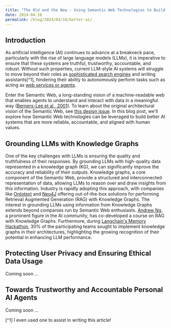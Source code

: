 ```yaml
---
title: "The Old and the New - Using Semantic Web Technologies to Build Better AI"
date: 2024-04-18
permalink: /blog/2024/04/18/better-ai/
---
```


<!-- **Introduction** -->

## Introduction

As artificial intelligence (AI) continues to advance at a breakneck pace, particularly with the rise of large language models (LLMs), it is imperative to ensure that these systems are truthful, trustworthy, accountable, and robust. Without such properties, current LLM-style AI systems will struggle to move beyond their roles as [sophisticated search engines](https://www.forbes.com/sites/rashishrivastava/2024/04/11/inside-the-buzzy-ai-startup-coming-for-googles-lunch/) and writing assistants[^1], hindering their ability to autonomously perform tasks such as acting as [web services or agents](https://link.springer.com/journal/10458).

Enter the Semantic Web, a long-standing vision of a machine-readable web that enables agents to understand and interact with data in a meaningful way ([Berners-Lee et al., 2001](https://www.scientificamerican.com/article/the-semantic-web/)). To learn about the original architectural vision of the Semantic Web, see [this design issue](https://www.w3.org/DesignIssues/Semantic.html). In this blog post, we'll explore how Semantic Web technologies can be leveraged to build better AI systems that are more reliable, accountable, and aligned with human values.


<!--    The Semantic Web provides a framework for representing data in a structured and interoperable format, allowing AI systems to reason over and draw insights from this information ([Feigenbaum et al., 2007](https://www.science.org/doi/10.1126/science.1200831)). In this blog post, we'll explore how Semantic Web technologies can be leveraged to build better AI systems that are more reliable, accountable, and aligned with human values. -->

<!-- As artificial intelligence (AI) continues to advance at a rapid pace, particularly with the rise of large language models (LLMs), it's essential to ensure that these systems are truthful, trustworthy, accountable, and robust. Without such properties, current LLM-style AI systems will struggle to move beyond their role as glorified Search Engines and Essay Writers [] and autonomously perform tasks such as acting as a Web Service or Agent []. -->

<!-- Enter the Semantic Web, a long-standing vision of a machine-readable web that enables AI agents to understand and interact with data in a meaningful way [1]. In this blog post, we'll explore how Semantic Web technologies can be leveraged to build better AI systems.
Enter the Semantic Web, a long-standing vision of a machine-readable web that enables AI agents to understand and interact with data in a meaningful way ([Berners-Lee et al., 2001](https://www.scientificamerican.com/article/the-semantic-web/)). The Semantic Web provides a framework for representing data in a structured and interoperable format, allowing AI systems to reason over and draw insights from this information ([Feigenbaum et al., 2007](https://www.science.org/doi/10.1126/science.1200831)). In this blog post, we'll explore how Semantic Web technologies can be leveraged to build better AI systems that are more reliable, accountable, and aligned with human values.

As artificial intelligence (AI) continues to advance at a rapid pace, particularly with the rise of large language models (LLMs), it's essential to ensure that these systems are truthful, trustworthy, accountable, and robust. Without such properties, current LLM-style AI systems will struggle to move beyond their role as glorified Search Engines and Essay Writers [] and autonomously perform tasks such as acting as a Web Service or Agent [].

Enter the Semantic Web, a long-standing vision of a machine-readable web that enables AI agents to understand and interact with data in a meaningful way [1]. In this blog post, we'll explore how Semantic Web technologies can be leveraged to build better AI systems. -->

## Grounding LLMs with Knowledge Graphs

One of the key challenges with LLMs is ensuring the quality and truthfulness of their responses. By grounding LLMs with high-quality data represented in a knowledge graph (KG), we can significantly improve the accuracy and reliability of their outputs. Knowledge graphs, a core component of the Semantic Web, provide a structured and interconnected representation of data, allowing LLMs to reason over and draw insights from this information. Industry is rapidly adopting this approach, with companies like [Ontotext](https://www.ontotext.com/knowledgehub/fundamentals/what-is-graph-rag/) and [Neo4J](https://www.youtube.com/watch?v=ftlZ0oeXYRE) offering out-of-the-box solutions for performing Retrieval Augmented Generation (RAG) with Knowledge Graphs. The interest in grounding LLMs using information from Knowledge Graphs extends beyond companies run by Semantic Web enthusiasts. [Andrew Ng](https://twitter.com/AndrewYNg/status/1767941813820862655), a prominent figure in the AI community, has co-developed a course on RAG with Knowledge Graphs. Furthermore, during [Langchain's Memory Hackathon](https://medium.com/enterprise-rag/knowledge-graphs-memory-semantic-structure-in-rag-takeaways-from-langchains-memory-hackathon-6630f8bb98c0), 30% of the participating teams sought to implement knowledge graphs in their architectures, highlighting the growing recognition of their potential in enhancing LLM performance.

## Protecting User Privacy and Ensuring Ethical Data Usage

Coming soon ...

## Towards Trustworthy and Accountable Personal AI Agents

Coming soon ...

<!-- This approach, known as Retrieval Augmented Generation (RAG), has proven effective in enhancing the performance of conversational AI systems [2]. Recent studies have shown that 30% of teams participating in a memory hackathon were explicitly looking to implement knowledge graphs into their architecture, with teams using knowledge graphs performing well in the judging process [3]. Furthermore, the synergy between RAG and knowledge graphs has been explored in various contexts, such as using GraphDBs' natural language interface to interact with content [4] and leveraging Cypher search in LangChain [5].

Protecting User Privacy and Ensuring Ethical Data Usage:
As AI systems increasingly rely on user data to function, it's crucial to ensure that this data is used ethically and in compliance with legal governance frameworks. The Semantic Web provides a mechanism for explicitly annotating data with privacy and usage policies, enabling LLMs to understand and adhere to these restrictions [6]. By representing policies using Semantic Web technologies, such as the Web Ontology Language (OWL) and the Resource Description Framework (RDF), AI agents can reason over these policies and ensure that data is used only in ways that users have consented to, promoting trust and accountability [7]. This is particularly relevant in the context of personal data stored in Solid Pods, where access control policies and data terms of use can be automatically generated based on the data and integrated into the standard authorization flow [8].


Towards Trustworthy and Accountable Personal AI Agents:
The Semantic Web has long envisioned a future where autonomous AI agents work on behalf of users, assisting them with various tasks and decision-making processes. This notion aligns closely with the concept of Vendor Relationship Management (VRM) [9], which seeks to empower individuals to manage their relationships with vendors and service providers. By leveraging Semantic Web technologies, we can build the groundwork for trustworthy and accountable personal AI agents and services at a web scale [10]. These agents can communicate with each other using standardized protocols, exchange data securely, and make decisions based on user preferences and policies. The use of WebIDs, which are HTTP URIs that denote an agent and resolve to a profile document describing the agent's capabilities and authorization to act on behalf of an entity, facilitates the discovery and identity management of AI agents [11].

Conclusion:
The Semantic Web, with its rich history and powerful technologies, holds the key to building better AI systems in the age of LLMs. By grounding LLMs with knowledge graphs, ensuring ethical data usage through explicit policies, and laying the foundation for trustworthy personal AI agents, the Semantic Web complements and enhances the capabilities of modern AI. As we continue to push the boundaries of what's possible with AI, it's essential to look to the past and leverage the insights and technologies developed by the Semantic Web community. By combining the old and the new, we can create AI systems that are not only powerful but also accountable, transparent, and aligned with human values. -->

[^1] I even used one to assist in writing this article!

<!-- References:
[1] Berners-Lee, T., Hendler, J., & Lassila, O. (2001). The Semantic Web. Scientific American, 284(5), 34-43. https://www.scientificamerican.com/article/the-semantic-web/

[2] Lewis, P., Perez, E., Piktus, A., Petroni, F., Karpukhin, V., Goyal, N., ... & Kiela, D. (2020). Retrieval-augmented generation for knowledge-intensive NLP tasks. arXiv preprint arXiv:2005.11401. https://arxiv.org/pdf/2005.11401.pdf

[3] Langchain Memory Hackathon: Takeaways and Insights. (2023). Medium. https://medium.com/enterprise-rag/knowledge-graphs-memory-semantic-structure-in-rag-takeaways-from-langchains-memory-hackathon-6630f8bb98c0

[4] Using GraphDB's Natural Language Interface to Talk with Your Content. (2021). Ontotext. https://www.ontotext.com/blog/using-graphdbs-natural-language-interface-to-talk-with-your-content/

[5] LangChain Has Added Cypher Search. (2023). Towards Data Science. https://towardsdatascience.com/langchain-has-added-cypher-search-cb9d821120d5

[6] Kirrane, S., Fernández, J. D., Dullaert, W., Milosevic, U., Polleres, A., Bonatti, P. A., ... & Wenning, R. (2018). A scalable consent, transparency and compliance architecture. In European Semantic Web Conference (pp. 131-136). Springer, Cham. https://link.springer.com/chapter/10.1007/978-3-319-98192-5_25

[7] Bonatti, P. A., Kirrane, S., Petrova, I. M., Sauro, L., & Schlehahn, E. (2020). The SPECIAL usage policy language, version 1.0. SPECIAL Project Deliverable D2.8. https://www.specialprivacy.eu/images/documents/SPECIAL_D28_M30_V10.pdf

[8] Data Terms of Use Negotiation. (2023). Solid Project. https://docs.google.com/document/d/1icPtGL1fnsQImWyK1tbrwKsKBpKv7s3C0oFwr6J-I-w/edit

[9] Project VRM. (2023). Project VRM. https://cyber.harvard.edu/projectvrm/Main_Page

[10] Solid: Your data, your choice. (2023). Solid Project. https://solidproject.org/

[11] WebID Profile. (2023). Solid Project. https://solidproject.org/TR/webid-profile -->

